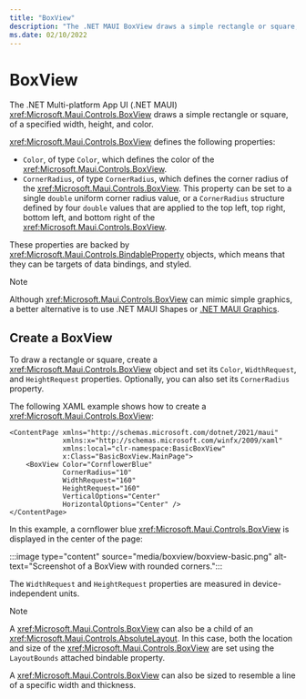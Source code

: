 ```yaml
---
title: "BoxView"
description: "The .NET MAUI BoxView draws a simple rectangle or square, of a specified width, height, and color."
ms.date: 02/10/2022
---
```


# BoxView

The .NET Multi-platform App UI (.NET MAUI) <xref:Microsoft.Maui.Controls.BoxView> draws a simple rectangle or square, of a specified width, height, and color.

<xref:Microsoft.Maui.Controls.BoxView> defines the following properties:

- `Color`, of type `Color`, which defines the color of the <xref:Microsoft.Maui.Controls.BoxView>.
- `CornerRadius`, of type `CornerRadius`, which defines the corner radius of the <xref:Microsoft.Maui.Controls.BoxView>. This property can be set to a single `double` uniform corner radius value, or a `CornerRadius` structure defined by four `double` values that are applied to the top left, top right, bottom left, and bottom right of the <xref:Microsoft.Maui.Controls.BoxView>.

These properties are backed by <xref:Microsoft.Maui.Controls.BindableProperty> objects, which means that they can be targets of data bindings, and styled.

> [!NOTE]
> Although <xref:Microsoft.Maui.Controls.BoxView> can mimic simple graphics, a better alternative is to use .NET MAUI Shapes or [.NET MAUI Graphics](~/user-interface/graphics/index.md).

## Create a BoxView

To draw a rectangle or square, create a <xref:Microsoft.Maui.Controls.BoxView> object and set its `Color`, `WidthRequest`, and `HeightRequest` properties. Optionally, you can also set its `CornerRadius` property.

The following XAML example shows how to create a <xref:Microsoft.Maui.Controls.BoxView>:

```xaml
<ContentPage xmlns="http://schemas.microsoft.com/dotnet/2021/maui"
             xmlns:x="http://schemas.microsoft.com/winfx/2009/xaml"
             xmlns:local="clr-namespace:BasicBoxView"
             x:Class="BasicBoxView.MainPage">
    <BoxView Color="CornflowerBlue"
             CornerRadius="10"
             WidthRequest="160"
             HeightRequest="160"
             VerticalOptions="Center"
             HorizontalOptions="Center" />
</ContentPage>
```

In this example, a cornflower blue <xref:Microsoft.Maui.Controls.BoxView> is displayed in the center of the page:

:::image type="content" source="media/boxview/boxview-basic.png" alt-text="Screenshot of a BoxView with rounded corners.":::

The `WidthRequest` and `HeightRequest` properties are measured in device-independent units.

> [!NOTE]
> A <xref:Microsoft.Maui.Controls.BoxView> can also be a child of an <xref:Microsoft.Maui.Controls.AbsoluteLayout>. In this case, both the location and size of the <xref:Microsoft.Maui.Controls.BoxView> are set using the `LayoutBounds` attached bindable property.

A <xref:Microsoft.Maui.Controls.BoxView> can also be sized to resemble a line of a specific width and thickness.
